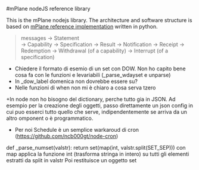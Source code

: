 #mPlane nodeJS reference library

This is the mPlane nodejs library. 
The architecture and software structure is based on [mPlane reference implementation](http://fp7mplane.github.io/protocol-ri/) written in python.

>messages 
>        -> Statement    
>                -> Capability 
>                -> Specification
>                -> Result 
>        -> Notification
>                -> Receipt 
>                -> Redemption 
>                -> Withdrawal  (of a capability)
>                -> Interrupt (of a specification)
>
>

+ Chiedere il formato di esemio di un set con DOW. Non ho capito bene cosa fa con le funzioni e levariabili (_parse_wdayset e unparse)
+ In _dow_label domenica non dovrebbe essere su?
+ Nelle funzioni di when non mi è chiaro a cosa serva tzero

+In node non ho bisogno del dictionary, perche tutto gia in JSON. Ad esempio per la creazione degli oggetti, passo direttamente un json config in cui puo esserci tutto quello che serve, indipendentemente se arriva da un altro omponent o è programmatico.

+ Per noi Schedule è un semplice warkaroud di cron (https://github.com/ncb000gt/node-cron)

def _parse_numset(valstr):
    return set(map(int, valstr.split(SET_SEP))) 
    con map applica la funzione int (trasforma stringa in intero) su tutti gli elementi estratti da split in valstr
    Poi restituisce un oggetto set